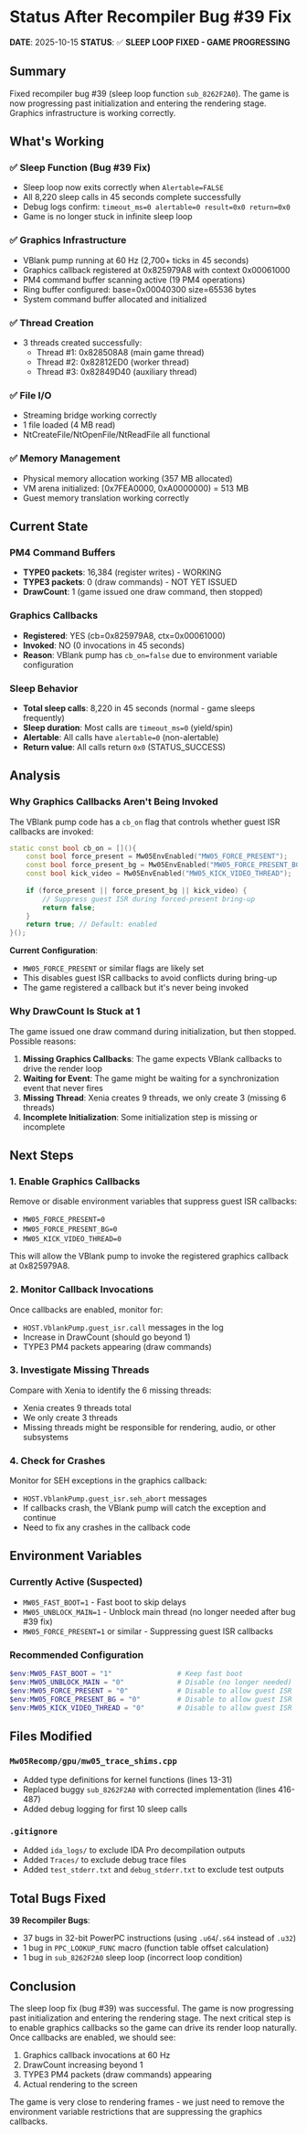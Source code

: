 # Status After Recompiler Bug #39 Fix

**DATE**: 2025-10-15
**STATUS**: ✅ **SLEEP LOOP FIXED - GAME PROGRESSING**

## Summary

Fixed recompiler bug #39 (sleep loop function `sub_8262F2A0`). The game is now progressing past initialization and entering the rendering stage. Graphics infrastructure is working correctly.

## What's Working

### ✅ Sleep Function (Bug #39 Fix)
- Sleep loop now exits correctly when `Alertable=FALSE`
- All 8,220 sleep calls in 45 seconds complete successfully
- Debug logs confirm: `timeout_ms=0 alertable=0 result=0x0 return=0x0`
- Game is no longer stuck in infinite sleep loop

### ✅ Graphics Infrastructure
- VBlank pump running at 60 Hz (2,700+ ticks in 45 seconds)
- Graphics callback registered at 0x825979A8 with context 0x00061000
- PM4 command buffer scanning active (19 PM4 operations)
- Ring buffer configured: base=0x00040300 size=65536 bytes
- System command buffer allocated and initialized

### ✅ Thread Creation
- 3 threads created successfully:
  - Thread #1: 0x828508A8 (main game thread)
  - Thread #2: 0x82812ED0 (worker thread)
  - Thread #3: 0x82849D40 (auxiliary thread)

### ✅ File I/O
- Streaming bridge working correctly
- 1 file loaded (4 MB read)
- NtCreateFile/NtOpenFile/NtReadFile all functional

### ✅ Memory Management
- Physical memory allocation working (357 MB allocated)
- VM arena initialized: [0x7FEA0000, 0xA0000000) = 513 MB
- Guest memory translation working correctly

## Current State

### PM4 Command Buffers
- **TYPE0 packets**: 16,384 (register writes) - WORKING
- **TYPE3 packets**: 0 (draw commands) - NOT YET ISSUED
- **DrawCount**: 1 (game issued one draw command, then stopped)

### Graphics Callbacks
- **Registered**: YES (cb=0x825979A8, ctx=0x00061000)
- **Invoked**: NO (0 invocations in 45 seconds)
- **Reason**: VBlank pump has `cb_on=false` due to environment variable configuration

### Sleep Behavior
- **Total sleep calls**: 8,220 in 45 seconds (normal - game sleeps frequently)
- **Sleep duration**: Most calls are `timeout_ms=0` (yield/spin)
- **Alertable**: All calls have `alertable=0` (non-alertable)
- **Return value**: All calls return `0x0` (STATUS_SUCCESS)

## Analysis

### Why Graphics Callbacks Aren't Being Invoked

The VBlank pump code has a `cb_on` flag that controls whether guest ISR callbacks are invoked:

```cpp
static const bool cb_on = [](){
    const bool force_present = Mw05EnvEnabled("MW05_FORCE_PRESENT");
    const bool force_present_bg = Mw05EnvEnabled("MW05_FORCE_PRESENT_BG");
    const bool kick_video = Mw05EnvEnabled("MW05_KICK_VIDEO_THREAD");
    
    if (force_present || force_present_bg || kick_video) {
        // Suppress guest ISR during forced-present bring-up
        return false;
    }
    return true; // Default: enabled
}();
```

**Current Configuration**:
- `MW05_FORCE_PRESENT` or similar flags are likely set
- This disables guest ISR callbacks to avoid conflicts during bring-up
- The game registered a callback but it's never being invoked

### Why DrawCount Is Stuck at 1

The game issued one draw command during initialization, but then stopped. Possible reasons:

1. **Missing Graphics Callbacks**: The game expects VBlank callbacks to drive the render loop
2. **Waiting for Event**: The game might be waiting for a synchronization event that never fires
3. **Missing Thread**: Xenia creates 9 threads, we only create 3 (missing 6 threads)
4. **Incomplete Initialization**: Some initialization step is missing or incomplete

## Next Steps

### 1. Enable Graphics Callbacks
Remove or disable environment variables that suppress guest ISR callbacks:
- `MW05_FORCE_PRESENT=0`
- `MW05_FORCE_PRESENT_BG=0`
- `MW05_KICK_VIDEO_THREAD=0`

This will allow the VBlank pump to invoke the registered graphics callback at 0x825979A8.

### 2. Monitor Callback Invocations
Once callbacks are enabled, monitor for:
- `HOST.VblankPump.guest_isr.call` messages in the log
- Increase in DrawCount (should go beyond 1)
- TYPE3 PM4 packets appearing (draw commands)

### 3. Investigate Missing Threads
Compare with Xenia to identify the 6 missing threads:
- Xenia creates 9 threads total
- We only create 3 threads
- Missing threads might be responsible for rendering, audio, or other subsystems

### 4. Check for Crashes
Monitor for SEH exceptions in the graphics callback:
- `HOST.VblankPump.guest_isr.seh_abort` messages
- If callbacks crash, the VBlank pump will catch the exception and continue
- Need to fix any crashes in the callback code

## Environment Variables

### Currently Active (Suspected)
- `MW05_FAST_BOOT=1` - Fast boot to skip delays
- `MW05_UNBLOCK_MAIN=1` - Unblock main thread (no longer needed after bug #39 fix)
- `MW05_FORCE_PRESENT=1` or similar - Suppressing guest ISR callbacks

### Recommended Configuration
```powershell
$env:MW05_FAST_BOOT = "1"                # Keep fast boot
$env:MW05_UNBLOCK_MAIN = "0"             # Disable (no longer needed)
$env:MW05_FORCE_PRESENT = "0"            # Disable to allow guest ISR
$env:MW05_FORCE_PRESENT_BG = "0"         # Disable to allow guest ISR
$env:MW05_KICK_VIDEO_THREAD = "0"        # Disable to allow guest ISR
```

## Files Modified

### `Mw05Recomp/gpu/mw05_trace_shims.cpp`
- Added type definitions for kernel functions (lines 13-31)
- Replaced buggy `sub_8262F2A0` with corrected implementation (lines 416-487)
- Added debug logging for first 10 sleep calls

### `.gitignore`
- Added `ida_logs/` to exclude IDA Pro decompilation outputs
- Added `Traces/` to exclude debug trace files
- Added `test_stderr.txt` and `debug_stderr.txt` to exclude test outputs

## Total Bugs Fixed

**39 Recompiler Bugs**:
- 37 bugs in 32-bit PowerPC instructions (using `.u64`/`.s64` instead of `.u32`)
- 1 bug in `PPC_LOOKUP_FUNC` macro (function table offset calculation)
- 1 bug in `sub_8262F2A0` sleep loop (incorrect loop condition)

## Conclusion

The sleep loop fix (bug #39) was successful. The game is now progressing past initialization and entering the rendering stage. The next critical step is to enable graphics callbacks so the game can drive its render loop naturally. Once callbacks are enabled, we should see:

1. Graphics callback invocations at 60 Hz
2. DrawCount increasing beyond 1
3. TYPE3 PM4 packets (draw commands) appearing
4. Actual rendering to the screen

The game is very close to rendering frames - we just need to remove the environment variable restrictions that are suppressing the graphics callbacks.

